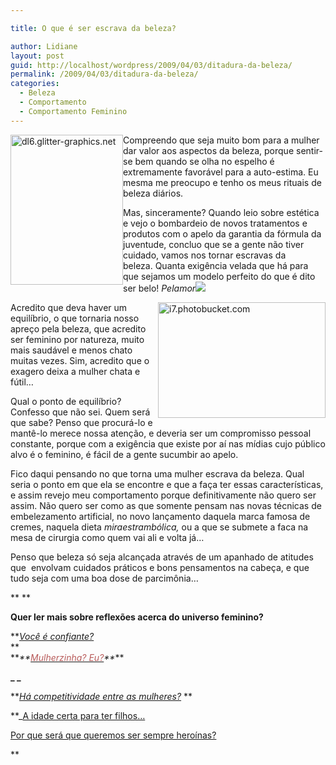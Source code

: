 ```yaml
---

title: O que é ser escrava da beleza?

author: Lidiane
layout: post
guid: http://localhost/wordpress/2009/04/03/ditadura-da-beleza/
permalink: /2009/04/03/ditadura-da-beleza/
categories:
  - Beleza
  - Comportamento
  - Comportamento Feminino
---
```

[<img style="display: inline; margin-left: 0; margin-right: 0; border-width: 0;" title="dl6.glitter-graphics.net" src="http://www.trololodemulher.com.br/blog/wp-content/uploads/2009/04/189986hhnt3d3c4r1-thumb.jpg" border="0" alt="dl6.glitter-graphics.net" width="180" height="240" align="left" />](http://www.trololodemulher.com.br/blog/wp-content/uploads/2009/04/189986hhnt3d3c4r1.jpg) Compreendo que seja muito bom para a mulher dar valor aos aspectos da beleza, porque sentir-se bem quando se olha no espelho é extremamente favorável para a auto-estima. Eu mesma me preocupo e tenho os meus rituais de beleza diários.[](http://www.trololodemulher.com.br/blog/wp-content/uploads/2009/04/clip-image0019.gif) 

Mas, sinceramente? Quando leio sobre estética e vejo o bombardeio de novos tratamentos e produtos com o apelo da garantia da fórmula da juventude, concluo que se a gente não tiver cuidado, vamos nos tornar escravas da beleza. Quanta exigência velada que há para que sejamos um modelo perfeito do que é dito ser belo! _Pelamor_![](http://www.trololodemulher.com.br/blog/wp-content/uploads/2009/04/clip-image00142.gif) 

 <img style="display: inline; margin-left: 0; margin-right: 0;" title="i7.photobucket.com" src="http://i7.photobucket.com/albums/y259/nicolepink/Pin-upnnnn.jpg" alt="i7.photobucket.com" width="268" height="185" align="right" />Acredito que deva haver um equilíbrio, o que tornaria nosso apreço pela beleza, que acredito ser feminino por natureza, muito mais saudável e menos chato muitas vezes. Sim, acredito que o exagero deixa a mulher chata e fútil… 

Qual o ponto de equilíbrio? Confesso que não sei. Quem será que sabe? Penso que procurá-lo e mantê-lo merece nossa atenção, e deveria ser um compromisso pessoal constante, porque com a exigência que existe por aí nas mídias cujo público alvo é o feminino, é fácil de a gente sucumbir ao apelo.[](http://www.trololodemulher.com.br/blog/wp-content/uploads/2009/04/clip-image001161.gif) 

Fico daqui pensando no que torna uma mulher escrava da beleza. Qual seria o ponto em que ela se encontre e que a faça ter essas características, e assim revejo meu comportamento porque definitivamente não quero ser assim. Não quero ser como as que somente pensam nas novas técnicas de embelezamento artificial, no novo lançamento daquela marca famosa de cremes, naquela dieta _miraestrambólica,_ ou a que se submete a faca na mesa de cirurgia como quem vai ali e volta já&#8230; 

Penso que beleza só seja alcançada através de um apanhado de atitudes que  envolvam cuidados práticos e bons pensamentos na cabeça, e que tudo seja com uma boa dose de parcimônia&#8230; 

** **

**Quer ler mais sobre reflexões acerca do universo feminino?**

<div>
  **<em><a href="http://www.trololodemulher.com.br/2010/02/24/mulherzinha-preconceito/" target="_self">Você é confiante?<br /> </a></em>**
</div>

<div>
  **<em>**<em><a href="http://www.trololodemulher.com.br/2010/02/24/mulherzinha-preconceito/"><span style="color: #b85b5a;">Mulherzinha? Eu?</span></a></em>**</em>**
</div>

**_ _** 

<div>
  **<em><a href="http://www.trololodemulher.com.br/2010/02/25/competitividade-entre-mulheres/" target="_self">Há competitividade entre as mulheres?</a> </em>**
</div>

**_<a href="http://www.trololodemulher.com.br/2010/01/27/convidada-luciana-casado/" target="_self">A idade certa para ter filhos&#8230;</a> </p> 

<a href="http://www.trololodemulher.com.br/2009/11/26/mulher-heroina/" target="_self">Por que será que queremos ser sempre heroínas?</a> 

</em>**